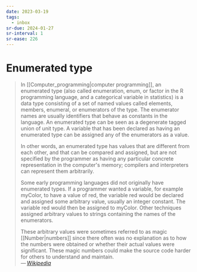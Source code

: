 ```yaml
---
date: 2023-03-19
tags:
  - inbox
sr-due: 2024-01-27
sr-interval: 1
sr-ease: 226
---
```


# Enumerated type

> In [[Computer_programming|computer programming]], an enumerated type (also
> called enumeration, enum, or factor in the R programming language, and a
> categorical variable in statistics) is a data type consisting of a set of
> named values called elements, members, enumeral, or enumerators of the type.
> The enumerator names are usually identifiers that behave as constants in the
> language. An enumerated type can be seen as a degenerate tagged union of unit
> type. A variable that has been declared as having an enumerated type can be
> assigned any of the enumerators as a value.
>
> In other words, an enumerated type has values that are different from each
> other, and that can be compared and assigned, but are not specified by the
> programmer as having any particular concrete representation in the computer's
> memory; compilers and interpreters can represent them arbitrarily.
>
> Some early programming languages did not originally have enumerated types. If
> a programmer wanted a variable, for example myColor, to have a value of red,
> the variable red would be declared and assigned some arbitrary value, usually
> an integer constant. The variable red would then be assigned to myColor. Other
> techniques assigned arbitrary values to strings containing the names of the
> enumerators.
>
> These arbitrary values were sometimes referred to as magic [[Number|numbers]]
> since there often was no explanation as to how the numbers were obtained or
> whether their actual values were significant. These magic numbers could make
> the source code harder for others to understand and maintain.\
> — <cite>[Wikipedia](https://en.wikipedia.org/wiki/Enumerated_type)</cite>

